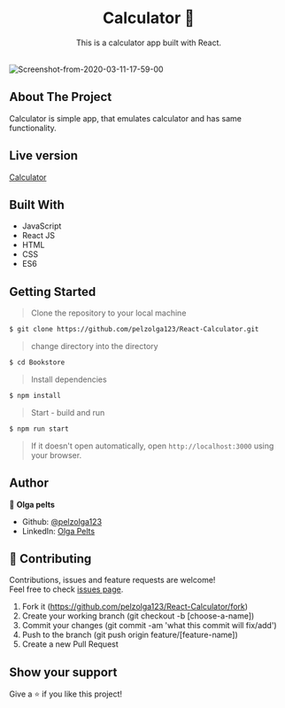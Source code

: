
<h1 align="center">Calculator 👋</h1>

<p align="center">This is a calculator app built with React. </p><br />

<img src="https://i.ibb.co/6FrQnrm/Screenshot-from-2020-03-11-17-59-00.png" alt="Screenshot-from-2020-03-11-17-59-00" border="0">

## About The Project
Calculator is simple app, that emulates calculator and has same functionality. 

## Live version
[Calculator](https://ancient-plains-28217.herokuapp.com/)

## Built With
* JavaScript
* React JS
* HTML
* CSS
* ES6

## Getting Started

> Clone the repository to your local machine

```sh
$ git clone https://github.com/pelzolga123/React-Calculator.git
```


> change directory into the directory

```sh
$ cd Bookstore
```

> Install dependencies

```sh
$ npm install
```

> Start - build and run

```sh
$ npm run start
```

> If it doesn't open automatically, open `http://localhost:3000` using your browser.


## Author

👤 **Olga pelts**
   - Github: [@pelzolga123](https://github.com/pelzolga123)
   - LinkedIn: [Olga Pelts](https://www.linkedin.com/in/olga-pelts/)


## 🤝 Contributing

Contributions, issues and feature requests are welcome!<br />Feel free to check [issues page](https://github.com/pelzolga123/React-Calculator/issues).

1. Fork it (https://github.com/pelzolga123/React-Calculator/fork)
2. Create your working branch (git checkout -b [choose-a-name])
3. Commit your changes (git commit -am 'what this commit will fix/add')
4. Push to the branch (git push origin feature/[feature-name])
5. Create a new Pull Request

## Show your support

Give a ⭐️ if you like this project!


